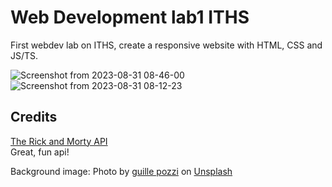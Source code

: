 # Web Development lab1 ITHS 

First webdev lab on ITHS, create a responsive website with HTML, CSS and JS/TS.


![Screenshot from 2023-08-31 08-46-00](https://github.com/safstromo/weblab1/assets/56272436/3e9403c7-cbb7-4e5a-b707-81c6e0281390) 
![Screenshot from 2023-08-31 08-12-23](https://github.com/safstromo/weblab1/assets/56272436/611fb91e-454a-438b-892e-c13e04b6e49c)



## Credits
<a href="https://rickandmortyapi.com">The Rick and Morty API</a>  
Great, fun api!

Background image: Photo by <a href="https://unsplash.com/@guillepozzi?utm_source=unsplash&utm_medium=referral&utm_content=creditCopyText">guille pozzi</a> on <a href="https://unsplash.com/photos/sbcIAn4Mn14?utm_source=unsplash&utm_medium=referral&utm_content=creditCopyText">Unsplash</a>
  
